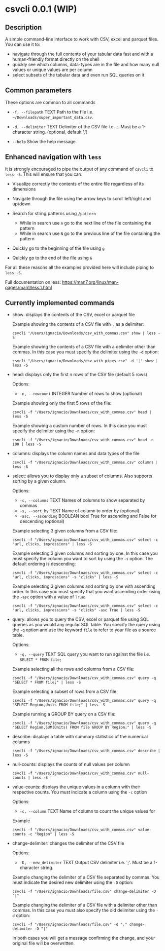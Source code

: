 # csvcli 0.0.1 (WIP)
## Description 
A simple command-line interface to work with CSV, excel and parquet files. You can use it to:
- navigate through the full contents of your tabular data fast and with a human-friendly format directly on the shell
- quickly see which columns, data-types are in the file and how many null values or unique values are per column
- select subsets of the tabular data and even run SQL queries on it

## Common parameters

These options are common to all commands

- `-f, --filepath` TEXT   Path to the file i.e.
                        `~/Downloads/super_important_data.csv`. 
  
- `-d, --delimiter` TEXT  Delimiter of the CSV file i.e. `;`. Must be a
                        1-character string. (optional, default ',')
  
- `--help`                Show the help message.


## Enhanced navigation with `less`

It is strongly encouraged to pipe the output of any command of `csvcli` to `less -S`. 
This will ensure that you can: 
- Visualize correctly the contents of the entire file regardless of its dimensions
  
- Navigate through the file using the arrow keys to scroll left/right and up/down

- Search for string patterns using `/pattern`
  - While in search use `n` go to the next line of the file containing the pattern
  - While in search use `N` go to the previous line of the file containing the pattern
  
- Quickly go to the beginning of the file using `g`
- Quickly go to the end of the file using `G`

For all these reasons all the examples provided here will include piping to `less -S`.

Full documentation on less: https://man7.org/linux/man-pages/man1/less.1.html
  
    

## Currently implemented commands

- show: displays the contents of the CSV, excel or parquet file
  
  Example showing the contents of a CSV file with `,` as a delimiter:

  ```
  csvcli "/Users/ignacio/Downloads/csv_with_commas.csv" show | less -S
  ```

  Example showing the contents of a CSV file with a delimiter other than commas. In this case you must specify the delimiter using the `-d` option:

  ```
  csvcli "/Users/ignacio/Downloads/csv_with_pipes.csv" -d '|' show | less -S
  ```

- head: displays only the first n rows of the CSV file (default 5 rows)

  Options:
  - `-n, --rowcount` INTEGER  Number of rows to show (optional)
  
  Example showing only the first 5 rows of the file:
  
  ```
  csvcli -f "/Users/ignacio/Downloads/csv_with_commas.csv" head | less -S
  ```
  Example showing a custom number of rows. In this case you must specify the delimiter using the `-n` option:
  ```
  csvcli -f "/Users/ignacio/Downloads/csv_with_commas.csv" head -n 100 | less -S
  ```

- columns: displays the column names and data types of the file
  
  ```
  csvcli -f "/Users/ignacio/Downloads/csv_with_commas.csv" columns | less -S
  ```

- select: allows you to display only a subset of columns. Also supports sorting by a given column.

  Options:
  - `-c, --columns` TEXT         Names of columns to show separated by commas
  - `-s, --sort_by` TEXT         Name of column to order by (optional)
  - `-asc, --ascending` BOOLEAN  bool True for ascending and False for descending (optional)
  
  Example selecting 3 given columns from a CSV file:

  ```
  csvcli -f "/Users/ignacio/Downloads/csv_with_commas.csv" select -c "url, clicks, impressions" | less -S
  ```
  
  Example selecting 3 given columns and sorting by one. In this case you must specify the column you want to sort by using the `-s` option. The default ordering is descending:

  ```
  csvcli -f "/Users/ignacio/Downloads/csv_with_commas.csv" select -c "url, clicks, impressions" -s "clicks" | less -S
  ```
  
  Example selecting 3 given columns and sorting by one with ascending order. In this case you must specify that you want ascending order using the `-asc` option with a value of `True`:

  ```
  csvcli -f "/Users/ignacio/Downloads/csv_with_commas.csv" select -c "url, clicks, impressions" -s "clicks" -asc True | less -S
  ```
  
- query: allows you to query the CSV, excel or parquet file using SQL queries as you would any regular SQL table. You specify the query using the `-q` option and use the keyword `file` to refer to your file as a source table.
  
  Options:
  - `-q, --query` TEXT  SQL query you want to run against the file i.e. `SELECT * FROM file;`

  Example selecting all the rows and columns from a CSV file:

  ```
  csvcli -f "/Users/ignacio/Downloads/csv_with_commas.csv" query -q "SELECT * FROM file;" | less -S
  ```
  
  Example selecting a subset of rows from a CSV file:

  ```
  csvcli -f "/Users/ignacio/Downloads/csv_with_commas.csv" query -q "SELECT Region,Units FROM file;" | less -S
  ```
  
  Example running a GROUP BY query on a CSV file:

  ```
  csvcli -f "/Users/ignacio/Downloads/csv_with_commas.csv" query -q "SELECT Region,SUM(Units) FROM file GROUP BY Region;" | less -S
  ```

- describe: displays a table with summary statistics of the numerical columns
  
  ```
  csvcli -f "/Users/ignacio/Downloads/csv_with_commas.csv" describe | less -S
  ```
- null-counts: displays the counts of null values per column
  
  ```
  csvcli -f "/Users/ignacio/Downloads/csv_with_commas.csv" null-counts | less -S
  ```
  
- value-counts: displays the unique values in a column with their respective counts. You must indicate a column using the `-c` option

  Options:
  - `-c, --column` TEXT  Name of column to count the unique values for
  
  Example 
  
  ```
  csvcli -f "/Users/ignacio/Downloads/csv_with_commas.csv" value-counts -c "Region" | less -S
  ```

- change-delimiter: changes the delimiter of the CSV file

  Options:
    - `-D, --new_delimiter` TEXT  Output CSV delimiter i.e. ';'. Must be a
                            1-character string.
      
  Example changing the delimiter of a CSV file separated by commas. You must indicate the desired new delimiter using the `-D` option:

  ```
  csvcli -f "/Users/ignacio/Downloads/file.csv" change-delimiter -D "|"
  ```
  Example changing the delimiter of a CSV file with a delimiter other than commas. In this case you must also specify the old delimiter using the `-d` option:
  ```
  csvcli -f "/Users/ignacio/Downloads/file.csv" -d ";" change-delimiter -D "|"
  ```

  In both cases you will get a message confirming the change, and your original file will be overwritten.
